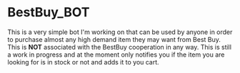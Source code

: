 # **BestBuy_BOT**

This is a very simple bot I'm working on that can be used
by anyone in order to purchase almost any high demand item they may want
from Best Buy. This is **NOT** associated with the BestBuy
cooperation in any way. This is still a work in progress and at the moment only 
notifies you if the item you are looking for is in stock or not and adds it to you cart.


